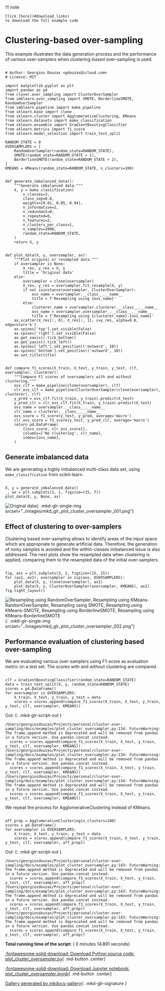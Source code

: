 
<!--
 DO NOT EDIT.
 THIS FILE WAS AUTOMATICALLY GENERATED BY mkdocs-gallery.
 TO MAKE CHANGES, EDIT THE SOURCE PYTHON FILE:
 "docs/examples/plot_cluster_oversampler.py"
 LINE NUMBERS ARE GIVEN BELOW.
-->

!!! note

    Click [here](#download_links)
    to download the full example code


Clustering-based over-sampling
==============================

This example illustrates the data generation 
process and the performance of various 
over-samplers when clustering-based over-sampling 
is used.

<!-- GENERATED FROM PYTHON SOURCE LINES 11-94 -->

```{.python }

# Author: Georgios Douzas <gdouzas@icloud.com>
# Licence: MIT

import matplotlib.pyplot as plt
import pandas as pd
from clover.over_sampling import ClusterOverSampler
from imblearn.over_sampling import SMOTE, BorderlineSMOTE, RandomOverSampler
from imblearn.pipeline import make_pipeline
from sklearn.base import clone
from sklearn.cluster import AgglomerativeClustering, KMeans
from sklearn.datasets import make_classification
from sklearn.ensemble import GradientBoostingClassifier
from sklearn.metrics import f1_score
from sklearn.model_selection import train_test_split

RANDOM_STATE = 0
OVERSAMPLERS = [
    RandomOverSampler(random_state=RANDOM_STATE),
    SMOTE(random_state=RANDOM_STATE + 1),
    BorderlineSMOTE(random_state=RANDOM_STATE + 2),
]
KMEANS = KMeans(random_state=RANDOM_STATE, n_clusters=100)


def generate_imbalanced_data():
    """Generate imbalanced data."""
    X, y = make_classification(
        n_classes=3,
        class_sep=0.8,
        weights=[0.01, 0.05, 0.94],
        n_informative=2,
        n_redundant=0,
        n_repeated=0,
        n_features=2,
        n_clusters_per_class=1,
        n_samples=2000,
        random_state=RANDOM_STATE,
    )
    return X, y


def plot_data(X, y, oversampler, ax):
    """Plot original or resampled data."""
    if oversampler is None:
        X_res, y_res = X, y
        title = 'Original data'
    else:
        oversampler = clone(oversampler)
        X_res, y_res = oversampler.fit_resample(X, y)
        if not isinstance(oversampler, ClusterOverSampler):
            ovs_name = oversampler.__class__.__name__
            title = f'Resampling using {ovs_name}'
        else:
            clusterer_name = oversampler.clusterer.__class__.__name__
            ovs_name = oversampler.oversampler_.__class__.__name__
            title = f'Resampling using {clusterer_name}-{ovs_name}'
    ax.scatter(X_res[:, 0], X_res[:, 1], c=y_res, alpha=0.8, edgecolor='k')
    ax.spines['top'].set_visible(False)
    ax.spines['right'].set_visible(False)
    ax.get_xaxis().tick_bottom()
    ax.get_yaxis().tick_left()
    ax.spines['left'].set_position(('outward', 10))
    ax.spines['bottom'].set_position(('outward', 10))
    ax.set_title(title)


def compare_f1_scores(X_train, X_test, y_train, y_test, clf, oversampler, clusterer):
    """Compare F1 scores of oversamplers with and without clustering."""
    ovs_clf = make_pipeline(clone(oversampler), clf)
    clr_ovs_clf = make_pipeline(ClusterOverSampler(clone(oversampler), clusterer), clf)
    y_pred = ovs_clf.fit(X_train, y_train).predict(X_test)
    y_pred_clr = clr_ovs_clf.fit(X_train, y_train).predict(X_test)
    ovs_name = oversampler.__class__.__name__
    clr_name = clusterer.__class__.__name__
    ovs_score = f1_score(y_test, y_pred, average='macro')
    clr_ovs_score = f1_score(y_test, y_pred_clr, average='macro')
    return pd.DataFrame(
        [[ovs_score, clr_ovs_score]],
        columns=['No clustering', clr_name],
        index=[ovs_name],
    )

```








<!-- GENERATED FROM PYTHON SOURCE LINES 95-101 -->

Generate imbalanced data
------------------------


We are generating a highly imbalanced multi-class data set, using
``make_classification`` from scikit-learn.

<!-- GENERATED FROM PYTHON SOURCE LINES 101-106 -->

```{.python }

X, y = generate_imbalanced_data()
_, ax = plt.subplots(1, 1, figsize=(15, 7))
plot_data(X, y, None, ax)

```


![Original data](./images/mkd_glr_plot_cluster_oversampler_001.png){: .mkd-glr-single-img srcset="../images/mkd_glr_plot_cluster_oversampler_001.png"}





<!-- GENERATED FROM PYTHON SOURCE LINES 107-115 -->

Effect of clustering to over-samplers
-------------------------------------

Clustering based over-sampling allows to identify areas of the input space
which are appropriate to generate artificial data. Therefore, the generation
of noisy samples is avoided and the within-classes imbalanced issue is also
addressed. The next plots show the resampled data when clustering is applied,
comparing them to the resampled data of the initial over-samplers.

<!-- GENERATED FROM PYTHON SOURCE LINES 115-122 -->

```{.python }

fig, axs = plt.subplots(3, 2, figsize=(15, 15))
for (ax1, ax2), oversampler in zip(axs, OVERSAMPLERS):
    plot_data(X, y, clone(oversampler), ax1)
    plot_data(X, y, ClusterOverSampler(oversampler, KMEANS), ax2)
fig.tight_layout()

```


![Resampling using RandomOverSampler, Resampling using KMeans-RandomOverSampler, Resampling using SMOTE, Resampling using KMeans-SMOTE, Resampling using BorderlineSMOTE, Resampling using KMeans-BorderlineSMOTE](./images/mkd_glr_plot_cluster_oversampler_002.png){: .mkd-glr-single-img srcset="../images/mkd_glr_plot_cluster_oversampler_002.png"}





<!-- GENERATED FROM PYTHON SOURCE LINES 123-128 -->

Performance evaluation of clustering based over-sampling
--------------------------------------------------------

We are evaluating various over-samplers using F1-score as evaluation metric
on a test set. The scores with and without clustering are compared.

<!-- GENERATED FROM PYTHON SOURCE LINES 128-136 -->

```{.python }

clf = GradientBoostingClassifier(random_state=RANDOM_STATE)
data = train_test_split(X, y, random_state=RANDOM_STATE)
scores = pd.DataFrame()
for oversampler in OVERSAMPLERS:
    X_train, X_test, y_train, y_test = data
    scores = scores.append(compare_f1_scores(X_train, X_test, y_train, y_test, clf, oversampler, KMEANS))

```




Out:
{: .mkd-glr-script-out }

```{.shell .mkd-glr-script-out-disp }
/Users/georgiosdouzas/Projects/personal/cluster-over-sampling/docs/examples/plot_cluster_oversampler.py:134: FutureWarning: The frame.append method is deprecated and will be removed from pandas in a future version. Use pandas.concat instead.
  scores = scores.append(compare_f1_scores(X_train, X_test, y_train, y_test, clf, oversampler, KMEANS))
/Users/georgiosdouzas/Projects/personal/cluster-over-sampling/docs/examples/plot_cluster_oversampler.py:134: FutureWarning: The frame.append method is deprecated and will be removed from pandas in a future version. Use pandas.concat instead.
  scores = scores.append(compare_f1_scores(X_train, X_test, y_train, y_test, clf, oversampler, KMEANS))
/Users/georgiosdouzas/Projects/personal/cluster-over-sampling/docs/examples/plot_cluster_oversampler.py:134: FutureWarning: The frame.append method is deprecated and will be removed from pandas in a future version. Use pandas.concat instead.
  scores = scores.append(compare_f1_scores(X_train, X_test, y_train, y_test, clf, oversampler, KMEANS))

```





<!-- GENERATED FROM PYTHON SOURCE LINES 137-138 -->

We repeat the process for AgglomerativeClustering instead of KMeans.

<!-- GENERATED FROM PYTHON SOURCE LINES 138-144 -->

```{.python }

aff_prop = AgglomerativeClustering(n_clusters=100)
scores = pd.DataFrame()
for oversampler in OVERSAMPLERS:
    X_train, X_test, y_train, y_test = data
    scores = scores.append(compare_f1_scores(X_train, X_test, y_train, y_test, clf, oversampler, aff_prop))
```




Out:
{: .mkd-glr-script-out }

```{.shell .mkd-glr-script-out-disp }
/Users/georgiosdouzas/Projects/personal/cluster-over-sampling/docs/examples/plot_cluster_oversampler.py:143: FutureWarning: The frame.append method is deprecated and will be removed from pandas in a future version. Use pandas.concat instead.
  scores = scores.append(compare_f1_scores(X_train, X_test, y_train, y_test, clf, oversampler, aff_prop))
/Users/georgiosdouzas/Projects/personal/cluster-over-sampling/docs/examples/plot_cluster_oversampler.py:143: FutureWarning: The frame.append method is deprecated and will be removed from pandas in a future version. Use pandas.concat instead.
  scores = scores.append(compare_f1_scores(X_train, X_test, y_train, y_test, clf, oversampler, aff_prop))
/Users/georgiosdouzas/Projects/personal/cluster-over-sampling/docs/examples/plot_cluster_oversampler.py:143: FutureWarning: The frame.append method is deprecated and will be removed from pandas in a future version. Use pandas.concat instead.
  scores = scores.append(compare_f1_scores(X_train, X_test, y_train, y_test, clf, oversampler, aff_prop))

```






**Total running time of the script:** ( 0 minutes  14.891 seconds)

<div id="download_links"></div>



[:fontawesome-solid-download: Download Python source code: plot_cluster_oversampler.py](./plot_cluster_oversampler.py){ .md-button .center}

[:fontawesome-solid-download: Download Jupyter notebook: plot_cluster_oversampler.ipynb](./plot_cluster_oversampler.ipynb){ .md-button .center}


[Gallery generated by mkdocs-gallery](https://mkdocs-gallery.github.io){: .mkd-glr-signature }

